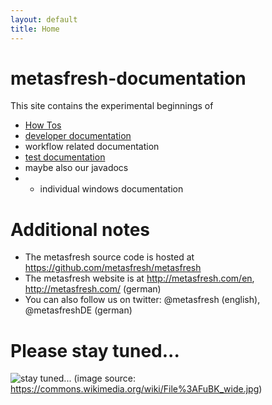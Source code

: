 ```yaml
---
layout: default
title: Home
---
```


# metasfresh-documentation

This site contains the experimental beginnings of

* [How Tos](users/)
* [developer documentation](developers/developer_doc_getting_started.md)
* workflow related documentation
* [test documentation](tests_static/)
* maybe also our javadocs
* * individual windows documentation

# Additional notes

* The metasfresh source code is hosted at https://github.com/metasfresh/metasfresh
* The metasfresh website is at http://metasfresh.com/en, http://metasfresh.com/ (german)
* You can also follow us on twitter: @metasfresh (english), @metasfreshDE (german)



# Please stay tuned...

![stay tuned...](https://upload.wikimedia.org/wikipedia/commons/0/0b/FuBK_wide.jpg)
(image source: https://commons.wikimedia.org/wiki/File%3AFuBK_wide.jpg)
